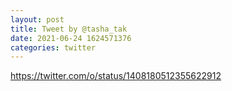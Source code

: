 ```yaml
--- 
layout: post 
title: Tweet by @tasha_tak 
date: 2021-06-24 1624571376 
categories: twitter 
--- 
```

https://twitter.com/o/status/1408180512355622912